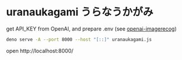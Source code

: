 # uranaukagami うらなうかがみ

get API_KEY from OpenAI, and prepare .env (see [openai-imagerecog](https://github.com/code4fukui/openai-imagerecog/))

```sh
deno serve -A --port 8000 --host "[::]" uranaukagami.js
```

open http://localhost:8000/
